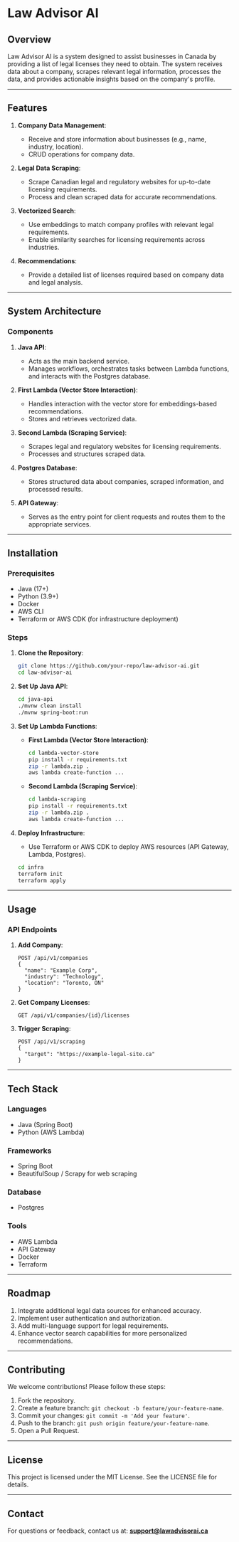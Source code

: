 # Law Advisor AI

## Overview
Law Advisor AI is a system designed to assist businesses in Canada by providing a list of legal licenses they need to obtain. The system receives data about a company, scrapes relevant legal information, processes the data, and provides actionable insights based on the company's profile.

---

## Features
1. **Company Data Management**:
   - Receive and store information about businesses (e.g., name, industry, location).
   - CRUD operations for company data.

2. **Legal Data Scraping**:
   - Scrape Canadian legal and regulatory websites for up-to-date licensing requirements.
   - Process and clean scraped data for accurate recommendations.

3. **Vectorized Search**:
   - Use embeddings to match company profiles with relevant legal requirements.
   - Enable similarity searches for licensing requirements across industries.

4. **Recommendations**:
   - Provide a detailed list of licenses required based on company data and legal analysis.

---

## System Architecture

### Components
1. **Java API**:
   - Acts as the main backend service.
   - Manages workflows, orchestrates tasks between Lambda functions, and interacts with the Postgres database.

2. **First Lambda (Vector Store Interaction)**:
   - Handles interaction with the vector store for embeddings-based recommendations.
   - Stores and retrieves vectorized data.

3. **Second Lambda (Scraping Service)**:
   - Scrapes legal and regulatory websites for licensing requirements.
   - Processes and structures scraped data.

4. **Postgres Database**:
   - Stores structured data about companies, scraped information, and processed results.

5. **API Gateway**:
   - Serves as the entry point for client requests and routes them to the appropriate services.

---

## Installation

### Prerequisites
- Java (17+)
- Python (3.9+)
- Docker
- AWS CLI
- Terraform or AWS CDK (for infrastructure deployment)

### Steps
1. **Clone the Repository**:
   ```bash
   git clone https://github.com/your-repo/law-advisor-ai.git
   cd law-advisor-ai
   ```

2. **Set Up Java API**:
   ```bash
   cd java-api
   ./mvnw clean install
   ./mvnw spring-boot:run
   ```

3. **Set Up Lambda Functions**:
   - **First Lambda (Vector Store Interaction)**:
     ```bash
     cd lambda-vector-store
     pip install -r requirements.txt
     zip -r lambda.zip .
     aws lambda create-function ...
     ```
   - **Second Lambda (Scraping Service)**:
     ```bash
     cd lambda-scraping
     pip install -r requirements.txt
     zip -r lambda.zip .
     aws lambda create-function ...
     ```

4. **Deploy Infrastructure**:
   - Use Terraform or AWS CDK to deploy AWS resources (API Gateway, Lambda, Postgres).
   ```bash
   cd infra
   terraform init
   terraform apply
   ```

---

## Usage

### API Endpoints
1. **Add Company**:
   ```http
   POST /api/v1/companies
   {
     "name": "Example Corp",
     "industry": "Technology",
     "location": "Toronto, ON"
   }
   ```

2. **Get Company Licenses**:
   ```http
   GET /api/v1/companies/{id}/licenses
   ```

3. **Trigger Scraping**:
   ```http
   POST /api/v1/scraping
   {
     "target": "https://example-legal-site.ca"
   }
   ```

---

## Tech Stack

### Languages
- Java (Spring Boot)
- Python (AWS Lambda)

### Frameworks
- Spring Boot
- BeautifulSoup / Scrapy for web scraping

### Database
- Postgres

### Tools
- AWS Lambda
- API Gateway
- Docker
- Terraform

---

## Roadmap
1. Integrate additional legal data sources for enhanced accuracy.
2. Implement user authentication and authorization.
3. Add multi-language support for legal requirements.
4. Enhance vector search capabilities for more personalized recommendations.

---

## Contributing
We welcome contributions! Please follow these steps:
1. Fork the repository.
2. Create a feature branch: `git checkout -b feature/your-feature-name`.
3. Commit your changes: `git commit -m 'Add your feature'`.
4. Push to the branch: `git push origin feature/your-feature-name`.
5. Open a Pull Request.

---

## License
This project is licensed under the MIT License. See the LICENSE file for details.

---

## Contact
For questions or feedback, contact us at: **support@lawadvisorai.ca**

